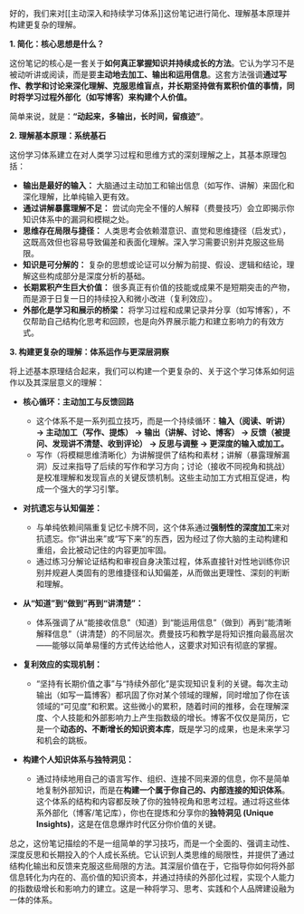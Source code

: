好的，我们来对[[主动深入和持续学习体系]]这份笔记进行简化、理解基本原理并构建更复杂的理解。

**1. 简化：核心思想是什么？**

这份笔记的核心是一套关于**如何真正掌握知识并持续成长的方法**。它认为学习不是被动听讲或阅读，而是要**主动地去加工、输出和运用信息**。这套方法强调**通过写作、教学和讨论来深化理解、克服思维盲点，并长期坚持做有累积价值的事情，同时将学习过程外部化（如写博客）来构建个人价值。**

简单来说，就是：**“动起来，多输出，长时间，留痕迹”**。

**2. 理解基本原理：系统基石**

这份学习体系建立在对人类学习过程和思维方式的深刻理解之上，其基本原理包括：

*   **输出是最好的输入：** 大脑通过主动加工和输出信息（如写作、讲解）来固化和深化理解，比单纯输入更有效。
*   **通过讲解暴露理解不足：** 尝试向完全不懂的人解释（费曼技巧）会立即揭示你知识体系中的漏洞和模糊之处。
*   **思维存在局限与捷径：** 人类思考会依赖潜意识、直觉和思维捷径（启发式），这既高效但也容易导致偏差和表面化理解。深入学习需要识别并克服这些局限。
*   **知识是可分解的：** 复杂的思想或论证可以分解为前提、假设、逻辑和结论，理解这些构成部分是深度分析的基础。
*   **长期累积产生巨大价值：** 很多真正有价值的技能或成果不是短期突击的产物，而是源于日复一日的持续投入和微小改进（复利效应）。
*   **外部化是学习和展示的桥梁：** 将学习过程和成果记录并分享（如写博客），不仅帮助自己结构化思考和回顾，也是向外界展示能力和建立影响力的有效方式。

**3. 构建更复杂的理解：体系运作与更深层洞察**

将上述基本原理结合起来，我们可以构建一个更复杂的、关于这个学习体系如何运作以及其深层意义的理解：

*   **核心循环：主动加工与反馈回路**
    *   这个体系不是一系列孤立技巧，而是一个持续循环：**输入（阅读、听讲） -> 主动加工（写作、提炼） -> 输出（讲解、讨论、博客） -> 反馈（被提问、发现讲不清楚、收到评论） -> 反思与调整 -> 更深度的输入或加工。**
    *   写作（将模糊思维清晰化）为讲解提供了结构和素材；讲解（暴露理解漏洞）反过来指导了后续的写作和学习方向；讨论（接收不同视角和挑战）是校准理解和发现盲点的关键反馈机制。这些主动加工方式相互促进，构成一个强大的学习引擎。

*   **对抗遗忘与认知偏差：**
    *   与单纯依赖间隔重复记忆卡牌不同，这个体系通过**强制性的深度加工**来对抗遗忘。你“讲出来”或“写下来”的东西，因为经过了你大脑的主动构建和重组，会比被动记住的内容更加牢固。
    *   通过练习分解论证结构和审视自身决策过程，体系直接针对性地训练你识别并规避人类固有的思维捷径和认知偏差，从而做出更理性、深刻的判断和理解。

*   **从“知道”到“做到”再到“讲清楚”：**
    *   体系强调了从“能接收信息”（知道）到“能运用信息”（做到）再到“能清晰解释信息”（讲清楚）的不同层次。费曼技巧和教学是将知识推向最高层次——能够以简单易懂的方式传达给他人，这要求对知识有彻底的掌握。

*   **复利效应的实现机制：**
    *   “坚持有长期价值之事”与“持续外部化”是实现知识复利的关键。每次主动输出（如写一篇博客）都巩固了你对某个领域的理解，同时增加了你在该领域的“可见度”和积累。这些微小的累积，随着时间的推移，会在理解深度、个人技能和外部影响力上产生指数级的增长。博客不仅仅是简历，它是一个**动态的、不断增长的知识资本库**，既是学习的成果，也是未来学习和机会的跳板。

*   **构建个人知识体系与独特洞见：**
    *   通过持续地用自己的语言写作、组织、连接不同来源的信息，你不是简单地复制外部知识，而是在**构建一个属于你自己的、内部连接的知识体系**。这个体系的结构和内容都反映了你的独特视角和思考过程。通过将这些体系外部化（博客/笔记库），你也在提炼和分享你的**独特洞见 (Unique Insights)**，这是在信息爆炸时代区分你价值的关键。

总之，这份笔记描绘的不是一组简单的学习技巧，而是一个全面的、强调主动性、深度反思和长期投入的个人成长系统。它认识到人类思维的局限性，并提供了通过结构化输出和反馈来克服这些局限的方法。其深层价值在于，它指导你如何将外部信息转化为内在的、高价值的知识资本，并通过持续的外部化过程，实现个人能力的指数级增长和影响力的建立。这是一种将学习、思考、实践和个人品牌建设融为一体的体系。